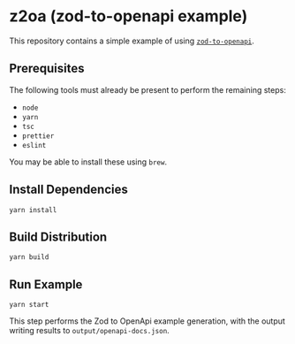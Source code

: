 
# z2oa (zod-to-openapi example)

This repository contains a simple example of using
[`zod-to-openapi`](https://github.com/asteasolutions/zod-to-openapi).

## Prerequisites

The following tools must already be present to perform the remaining steps:

- `node`
- `yarn`
- `tsc`
- `prettier`
- `eslint`

You may be able to install these using `brew`.

## Install Dependencies

```yarn
yarn install
```

##  Build Distribution

```yarn
yarn build
```

## Run Example

```yarn
yarn start
```

This step performs the Zod to OpenApi example generation, with the output
writing results to `output/openapi-docs.json`.
